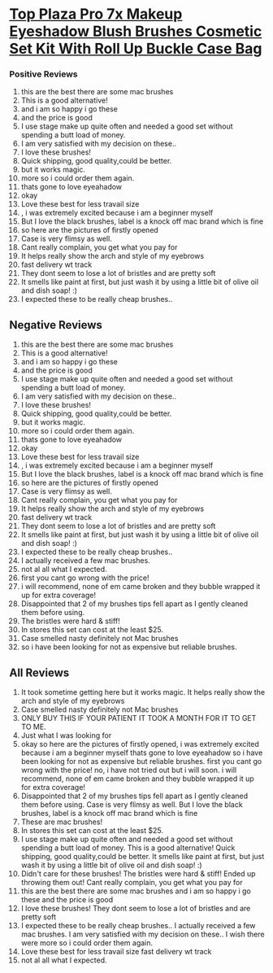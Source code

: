 # [Top Plaza Pro 7x Makeup Eyeshadow Blush Brushes Cosmetic Set Kit With Roll Up Buckle Case Bag](https://products.checkmycream.com/products/Top-Plaza-Pro-7x-Makeup-Eyeshadow-Blush-Brushes-Cosmetic-Set-Kit-With-Roll-Up-Buckle-Case-Bag.html)

### Positive Reviews

<ol>
      <li>this are the best there are some mac brushes</li>
      <li>This is a good alternative!</li>
      <li>and i am so happy i go these</li>
      <li>and the price is good</li>
      <li>I use stage make up quite often and needed a good set without spending a butt load of money.</li>
      <li>I am very satisfied with my decision on these..</li>
      <li>I love these brushes!</li>
      <li>Quick shipping, good quality,could be better.</li>
      <li>but it works magic.</li>
      <li>more so i could order them again.</li>
      <li>thats gone to love eyeahadow</li>
      <li>okay</li>
      <li>Love these best for less travail size</li>
      <li>, i was extremely excited because i am a beginner myself</li>
      <li>But I love the black brushes, label is a knock off mac brand which is fine</li>
      <li>so here are the pictures of firstly opened</li>
      <li>Case is very flimsy as well.</li>
      <li>Cant really complain, you get what you pay for</li>
      <li>It helps really show the arch and style of my eyebrows</li>
      <li>fast delivery wt track</li>
      <li>They dont seem to lose a lot of bristles and are pretty soft</li>
      <li>It smells like paint at first, but just wash it by using a little bit of olive oil and dish soap! :)</li>
      <li>I expected these to be really cheap brushes..</li>
</ol>


<h2>Negative Reviews</h2>
<ol>
<li> this are the best there are some mac brushes</li>
<li> This is a good alternative!</li>
<li> and i am so happy i go these</li>
<li> and the price is good</li>
<li> I use stage make up quite often and needed a good set without spending a butt load of money.</li>
<li> I am very satisfied with my decision on these..</li>
<li> I love these brushes!</li>
<li> Quick shipping, good quality,could be better.</li>
<li> but it works magic.</li>
<li> more so i could order them again.</li>
<li> thats gone to love eyeahadow</li>
<li> okay</li>
<li> Love these best for less travail size</li>
<li> , i was extremely excited because i am a beginner myself</li>
<li> But I love the black brushes, label is a knock off mac brand which is fine</li>
<li> so here are the pictures of firstly opened</li>
<li> Case is very flimsy as well.</li>
<li> Cant really complain, you get what you pay for</li>
<li> It helps really show the arch and style of my eyebrows</li>
<li> fast delivery wt track</li>
<li> They dont seem to lose a lot of bristles and are pretty soft</li>
<li> It smells like paint at first, but just wash it by using a little bit of olive oil and dish soap! :)</li>
<li> I expected these to be really cheap brushes..</li>
<li> I actually received a few mac brushes.  </li>
<li> not al all what I expected.</li>
<li> first you cant go wrong with the price!</li>
<li> i will recommend, none of em came broken and they bubble wrapped it up for extra coverage!</li>
<li> Disappointed that 2 of my brushes tips fell apart as I gently cleaned them before using.</li>
<li> The bristles were hard &amp; stiff!</li>
<li> In stores this set can cost at the least $25.</li>
<li> Case smelled nasty definitely not Mac brushes</li>
<li> so i have been looking for not as expensive but reliable brushes.</li>
</ol>

<h2>All Reviews</h2>

<ol>
    <li> It took sometime getting here but it works magic. It helps really show the arch and style of my eyebrows</li>
    <li> Case smelled nasty definitely not Mac brushes</li>
    <li> ONLY BUY THIS IF YOUR PATIENT IT TOOK A MONTH FOR IT TO GET TO ME.</li>
    <li> Just what I was looking for</li>
    <li> okay so here are the pictures of firstly opened, i was extremely excited because i am a beginner myself thats gone to love eyeahadow so i have been looking for not as expensive but reliable brushes. first you cant go wrong with the price! no, i have not tried out but i will soon. i will recommend, none of em came broken and they bubble wrapped it up for extra coverage!</li>
    <li> Disappointed that 2 of my brushes tips fell apart as I gently cleaned them before using. Case is very flimsy as well. But I love the black brushes, label is a knock off mac brand which is fine</li>
    <li> These are mac brushes!</li>
    <li> In stores this set can cost at the least $25.</li>
    <li> I use stage make up quite often and needed a good set without spending a butt load of money. This is a good alternative! Quick shipping, good quality,could be better. It smells like paint at first, but just wash it by using a little bit of olive oil and dish soap! :)</li>
    <li> Didn&#x27;t care for these brushes! The bristles were hard &amp; stiff! Ended up throwing them out! Cant really complain, you get what you pay for</li>
    <li> this are the best there are some mac brushes and i am so happy i go these and the price is good</li>
    <li> I love these brushes! They dont seem to lose a lot of bristles and are pretty soft</li>
    <li> I expected these to be really cheap brushes.. I actually received a few mac brushes.  I am very satisfied with my decision on these.. I wish there were more so i could order them again.</li>
    <li> Love these best for less travail size fast delivery wt track</li>
    <li> not al all what I expected.</li>
</ol>




